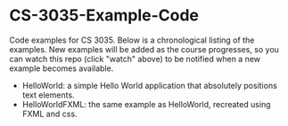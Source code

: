 # CS-3035-Example-Code

Code examples for CS 3035. Below is a chronological listing of the examples. New examples will be added as the course progresses, so you can watch this repo (click "watch" above) to be notified 
when a new example becomes available. 

 * HelloWorld: a simple Hello World application that absolutely positions text elements.
 * HelloWorldFXML: the same example as HelloWorld, recreated using FXML and css.
 
